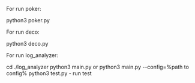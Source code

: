 For run poker:

python3 poker.py

For run deco:

python3 deco.py


For run log_analyzer:

cd ./log_analyzer
python3 main.py or python3 main.py --config=%path to config%
python3 test.py - run test